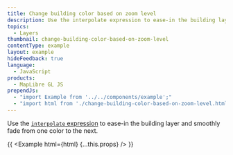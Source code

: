 ```yaml
---
title: Change building color based on zoom level
description: Use the interpolate expression to ease-in the building layer and smoothly fade from one color to the next.
topics:
  - Layers
thumbnail: change-building-color-based-on-zoom-level
contentType: example
layout: example
hideFeedback: true
language:
  - JavaScript
products:
  - MapLibre GL JS
prependJs:
  - "import Example from '../../components/example';"
  - "import html from './change-building-color-based-on-zoom-level.html';"
---
```


Use the [`interpolate` expression](https://u-n-l.github.io/unl-map-js-docs/style-spec/expressions/#interpolate) to ease-in the building layer and smoothly fade from one color to the next.

{{ <Example html={html} {...this.props} /> }}
